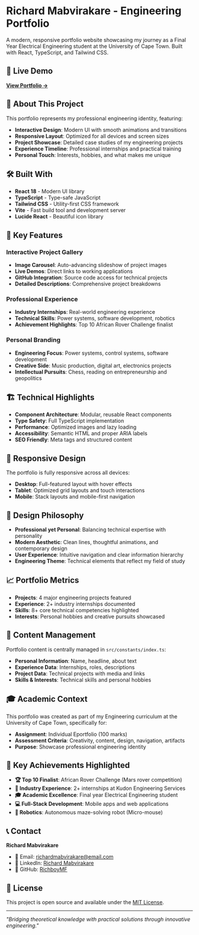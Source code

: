 # Richard Mabvirakare - Engineering Portfolio

A modern, responsive portfolio website showcasing my journey as a Final Year Electrical Engineering student at the University of Cape Town. Built with React, TypeScript, and Tailwind CSS.

## 🌟 Live Demo

**[View Portfolio →](https://richard-mabvirakare.vercel.app/)**

## 🚀 About This Project

This portfolio represents my professional engineering identity, featuring:

- **Interactive Design**: Modern UI with smooth animations and transitions
- **Responsive Layout**: Optimized for all devices and screen sizes
- **Project Showcase**: Detailed case studies of my engineering projects
- **Experience Timeline**: Professional internships and practical training
- **Personal Touch**: Interests, hobbies, and what makes me unique

## 🛠️ Built With

- **React 18** - Modern UI library
- **TypeScript** - Type-safe JavaScript
- **Tailwind CSS** - Utility-first CSS framework
- **Vite** - Fast build tool and development server
- **Lucide React** - Beautiful icon library

## 🎯 Key Features

### Interactive Project Gallery

- **Image Carousel**: Auto-advancing slideshow of project images
- **Live Demos**: Direct links to working applications
- **GitHub Integration**: Source code access for technical projects
- **Detailed Descriptions**: Comprehensive project breakdowns

### Professional Experience

- **Industry Internships**: Real-world engineering experience
- **Technical Skills**: Power systems, software development, robotics
- **Achievement Highlights**: Top 10 African Rover Challenge finalist

### Personal Branding

- **Engineering Focus**: Power systems, control systems, software development
- **Creative Side**: Music production, digital art, electronics projects
- **Intellectual Pursuits**: Chess, reading on entrepreneurship and geopolitics

## 🏗️ Technical Highlights

- **Component Architecture**: Modular, reusable React components
- **Type Safety**: Full TypeScript implementation
- **Performance**: Optimized images and lazy loading
- **Accessibility**: Semantic HTML and proper ARIA labels
- **SEO Friendly**: Meta tags and structured content

## 📱 Responsive Design

The portfolio is fully responsive across all devices:

- **Desktop**: Full-featured layout with hover effects
- **Tablet**: Optimized grid layouts and touch interactions
- **Mobile**: Stack layouts and mobile-first navigation

## 🎨 Design Philosophy

- **Professional yet Personal**: Balancing technical expertise with personality
- **Modern Aesthetic**: Clean lines, thoughtful animations, and contemporary design
- **User Experience**: Intuitive navigation and clear information hierarchy
- **Engineering Theme**: Technical elements that reflect my field of study

## 📈 Portfolio Metrics

- **Projects**: 4 major engineering projects featured
- **Experience**: 2+ industry internships documented
- **Skills**: 8+ core technical competencies highlighted
- **Interests**: Personal hobbies and creative pursuits showcased

## 📄 Content Management

Portfolio content is centrally managed in `src/constants/index.ts`:

- **Personal Information**: Name, headline, about text
- **Experience Data**: Internships, roles, descriptions
- **Project Data**: Technical projects with media and links
- **Skills & Interests**: Technical skills and personal hobbies

## 🎓 Academic Context

This portfolio was created as part of my Engineering curriculum at the University of Cape Town, specifically for:

- **Assignment**: Individual Eportfolio (100 marks)
- **Assessment Criteria**: Creativity, content, design, navigation, artifacts
- **Purpose**: Showcase professional engineering identity

## 🌟 Key Achievements Highlighted

- **🏆 Top 10 Finalist**: African Rover Challenge (Mars rover competition)
- **💼 Industry Experience**: 2+ internships at Kudon Engineering Services
- **🎓 Academic Excellence**: Final year Electrical Engineering student
- **💻 Full-Stack Development**: Mobile apps and web applications
- **🤖 Robotics**: Autonomous maze-solving robot (Micro-mouse)

## 📞 Contact

**Richard Mabvirakare**

- 📧 Email: richardmabvirakare@email.com
- 💼 LinkedIn: [Richard Mabvirakare](https://www.linkedin.com/in/richard-mabvirakare-190995225)
- 🐙 GitHub: [RichboyMF](https://github.com/RichboyMF)

## 📄 License

This project is open source and available under the [MIT License](LICENSE).

---

_"Bridging theoretical knowledge with practical solutions through innovative engineering."_
